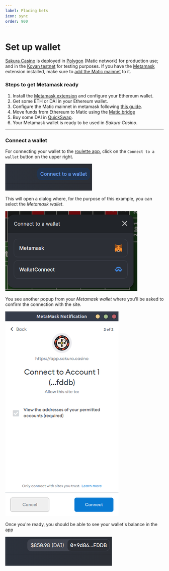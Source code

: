 ```yaml
---
label: Placing bets
icon: sync
order: 900
---
```

# Set up wallet

[Sakura Casino](https://sakura.casino) is deployed in [Polygon](https://polygon.technology/) (Matic network) for production use; and in the [Kovan testnet](https://kovan-testnet.github.io/website/) for testing purposes. If you have the [Metamask](https://metamask.io/) extension installed, make sure to [add the Matic mainnet](https://docs.matic.network/docs/develop/metamask/config-matic) to it.

### Steps to get Metamask ready

1. Install the [Metamask extension](https://metamask.io/) and configure your Ethereum wallet.
2. Get some ETH or DAI in your Ethereum wallet.
3. Configure the Matic mainnet in metamask following [this guide](https://docs.matic.network/docs/develop/metamask/config-matic).
4. Move funds from Ethereum to Matic using the [Matic bridge](https://wallet.matic.network/bridge)
5. Buy some DAI in [QuickSwap](https://quickswap.exchange/#/swap).
6. Your Metamask wallet is ready to be used in *Sakura Casino*.

---

### Connect a wallet

For connecting your wallet to the [roulette app](https://app.sakura.casino/), click on the `Connect to a wallet` button on the upper right.

![](../assets/connect_to_wallet.png)

This will open a dialog where, for the purpose of this example, you can select the *Metamask wallet*.

![](../assets/connect_to_wallet_dialog.png)

You see another popup from your *Metamask wallet* where you'll be asked to confirm the connection with the site.

![](../assets/metamask_connect_2.png)

Once you're ready, you should be able to see your wallet's balance in the app

![](../assets/wallet_balance.png)
